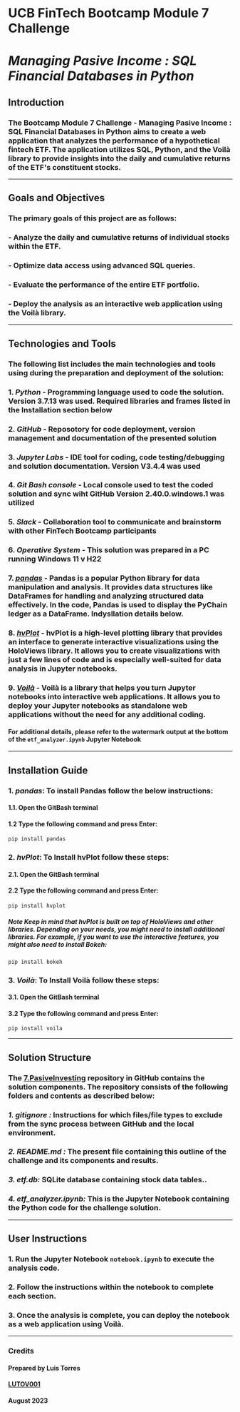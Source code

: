 # **UCB FinTech Bootcamp Module 7 Challenge**
# *Managing Pasive Income : SQL Financial Databases in Python*
## **Introduction**
### The Bootcamp Module 7 Challenge - Managing Pasive Income : SQL Financial Databases in Python aims to create a web application that analyzes the performance of a hypothetical fintech ETF. The application utilizes SQL, Python, and the Voilà library to provide insights into the daily and cumulative returns of the ETF's constituent stocks.
---
## **Goals and Objectives**
### The primary goals of this project are as follows:
### - Analyze the daily and cumulative returns of individual stocks within the ETF.
### - Optimize data access using advanced SQL queries.
### - Evaluate the performance of the entire ETF portfolio.
### - Deploy the analysis as an interactive web application using the Voilà library.
---
## **Technologies and Tools**
### The following list includes the main technologies and tools using during the preparation and deployment of the solution:
### 1. *Python* - Programming language used to code the solution. Version 3.7.13 was used. Required libraries and frames listed in the Installation section below
### 2. *GitHub* - Reposotory for code deployment, version management and documentation of the presented solution
### 3. *Jupyter Labs* - IDE tool for coding, code testing/debugging and solution documentation. Version V3.4.4 was used
### 4. *Git Bash console* - Local console used to test the coded solution and sync wiht GitHub Version 2.40.0.windows.1 was utilized
### 5. *Slack* - Collaboration tool to communicate and brainstorm with other FinTech Bootcamp participants
### 6. *Operative System* - This solution was prepared in a PC running Windows 11 v H22
### 7. *[pandas](https://pandas.pydata.org/docs/)* - Pandas is a popular Python library for data manipulation and analysis. It provides data structures like DataFrames for handling and analyzing structured data effectively. In the code, Pandas is used to display the PyChain ledger as a DataFrame. Indysllation details below.
### 8. *[hvPlot](https://github.com/holoviz/hvplot)* - hvPlot is a high-level plotting library that provides an interface to generate interactive visualizations using the HoloViews library. It allows you to create visualizations with just a few lines of code and is especially well-suited for data analysis in Jupyter notebooks.
### 9. *[Voilà](https://github.com/voila-dashboards/voila)* - Voilà is a library that helps you turn Jupyter notebooks into interactive web applications. It allows you to deploy your Jupyter notebooks as standalone web applications without the need for any additional coding.
#### For additional details, please refer to the watermark output at the bottom of the `etf_analyzer.ipynb` Jupyter Notebook
---
## **Installation Guide**

### 1. *pandas*: To install Pandas follow the below instructions:
#### 1.1. Open the GitBash terminal
#### 1.2 Type the following command and press Enter:
```python 
pip install pandas
```
### 2. *hvPlot*: To Install hvPlot follow these steps:
#### 2.1. Open the GitBash terminal
#### 2.2 Type the following command and press Enter:
```python 
pip install hvplot
```
##### **Note** Keep in mind that hvPlot is built on top of HoloViews and other libraries. Depending on your needs, you might need to install additional libraries. For example, if you want to use the interactive features, you might also need to install Bokeh:
```python 
pip install bokeh
```
### 3. *Voilà*: To Install Voilà follow these steps:
#### 3.1. Open the GitBash terminal
#### 3.2 Type the following command and press Enter:
```python 
pip install voila
```
---
## **Solution Structure**

### The **[7.PasiveInvesting](https://github.com/LUTOV001/7.PasiveInvesting)** repository in GitHub contains the solution components. The repository consists of the following folders and contents as described below:
###   *1. gitignore :* Instructions for which files/file types to exclude from the sync process between GitHub and the local environment.
###   *2. README.md :* The present file containing this outline of the challenge and its components and results.
###   *3. etf.db:* SQLite database containing stock data tables..
###   *4. etf_analyzer.ipynb:* This is the Jupyter Notebook containing the Python code for the challenge solution.
---
## **User Instructions**
### 1. Run the Jupyter Notebook `notebook.ipynb` to execute the analysis code.
### 2. Follow the instructions within the notebook to complete each section.
### 3. Once the analysis is complete, you can deploy the notebook as a web application using Voilà.
---
### **Credits**
#### Prepared by Luis Torres 
#### [LUTOV001](https://github.com/LUTOV001)
#### August 2023
